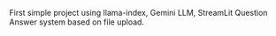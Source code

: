 First simple project using llama-index, Gemini LLM, StreamLit
Question Answer system based on file upload.